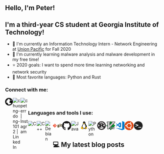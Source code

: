 <link rel="stylesheet" href="https://cdn.jsdelivr.net/gh/konpa/devicon@master/devicon.min.css">
<link rel="stylesheet" type="text/css" href="style.css">

## Hello, I'm Peter!

## I'm a third-year CS student at Georgia Institute of Technology!
- :electric_plug: I'm currently an Information Technology Intern - Network Engineering at [Union Pacific](https://www.up.com/index.htm) for Fall 2020
- :space_invader: I'm currently learning malware analysis and malware development in my free time!
- :star: 2020 goals: I want to spend more time learning networking and network security
- :octopus: Most favorite languages: Python <i class="devicon-python-plain colored"></i> and Rust <i class="devicon-rust-plain colored"></i>


### Connect with me:


[<img align="left" alt="cdong1012.github.io" width="25px" src="https://raw.githubusercontent.com/iconic/open-iconic/master/svg/globe.svg" />][website]
[<img align="left" alt="chuong-dong-1012 | LinkedIn" width="25px" src="https://cdn.jsdelivr.net/npm/simple-icons@v3/icons/linkedin.svg" />][linkedin]
[<img align="left" alt="cpeterr | Instagram" width="25px" src="https://cdn.jsdelivr.net/npm/simple-icons@v3/icons/instagram.svg" />][instagram]

<br />

### Languages and tools I use:

<img align="left" alt="C" width="28px" src="https://raw.githubusercontent.com/abranhe/programming-languages-logos/master/src/c/c_24x24.png" /> 
<img align="left" alt="C++" width="28px" src="https://raw.githubusercontent.com/abranhe/programming-languages-logos/master/src/cpp/cpp_32x32.png" />
<img align="left" alt="Debian" width="25px" src="https://www.debian.org/logos/openlogo-nd-25.png" />
<img align="left" alt="Git" width="30px" src="https://raw.githubusercontent.com/github/explore/master/topics/git/git.png" />
<img align="left" alt="Github" width="30px" src="https://raw.githubusercontent.com/github/explore/master/topics/github/github.png" />
<img align="left" alt="Java" width="28px" src="https://raw.githubusercontent.com/abranhe/programming-languages-logos/master/src/java/java_32x32.png" />
<img align="left" alt="Linux" width="28px" src="https://raw.githubusercontent.com/github/explore/master/topics/linux/linux.png" />
<img align="left" alt="Python" width="28px" src="https://raw.githubusercontent.com/abranhe/programming-languages-logos/master/src/python/python_32x32.png" />
<img align="left" alt="Rust" width="30px" src="https://raw.githubusercontent.com/github/explore/master/topics/rust/rust.png" />
<img align="left" alt="Vim" width="30px" src="https://raw.githubusercontent.com/github/explore/master/topics/vim/vim.png" />
<img align="left" alt="VSCode" width="30px" src="https://raw.githubusercontent.com/github/explore/master/topics/visual-studio-code/visual-studio-code.png" />
<img align="left" alt="Ubuntu" width="30px" src="https://raw.githubusercontent.com/github/explore/master/topics/ubuntu/ubuntu.png" />
<img align="left" alt="Terminal" width="30px" src="https://raw.githubusercontent.com/github/explore/80688e429a7d4ef2fca1e82350fe8e3517d3494d/topics/terminal/terminal.png" />

<br />
<br />

## :computer: My latest blog posts 
<!-- BLOG-POST-LIST:START -->
<!-- BLOG-POST-LIST:END -->


[website]: https://cdong1012.github.io/
[linkedin]: https://www.linkedin.com/in/chuong-dong-1012/
[instagram]: https://www.instagram.com/cpeterr/